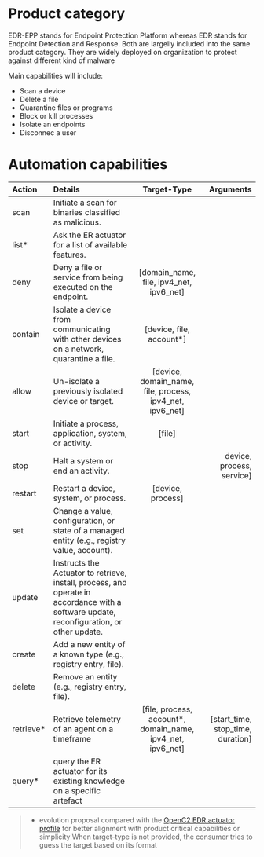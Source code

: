 # Product category
EDR-EPP stands for Endpoint Protection Platform whereas EDR stands for Endpoint Detection and Response. Both are largelly included into the same product category. They are widely deployed on organization to protect against different kind of malware

Main capabilities will include:
- Scan a device
- Delete a file
- Quarantine files or programs
- Block or kill processes
- Isolate an endpoints
- Disconnec a user


# Automation capabilities

| Action              |  Details | Target-Type | Arguments |
| :------------------ | :------- | :---------: | --------: |
|	scan |	Initiate a scan for binaries classified as malicious. |||
|	list*	| Ask the ER actuator for a list of available features.|||
|	deny	| Deny a file or service from being executed on the endpoint. | [domain_name, file, ipv4_net, ipv6_net] ||
|	contain	| Isolate a device from communicating with other devices on a network, quarantine a file. | [device, file, account*]||
|	allow	| Un-isolate a previously isolated device or target.| [device, domain_name, file, process, ipv4_net, ipv6_net]||
|	start	| Initiate a process, application, system, or activity. |  [file]||
|	stop	| Halt a system or end an activity. | |device, process, service] ||
|	restart	| Restart a device, system, or process. | [device, process] ||
|	set	| Change a value, configuration, or state of a managed entity (e.g., registry value, account). |||
|	update	| Instructs the Actuator to retrieve, install, process, and operate in accordance with a software update, reconfiguration, or other update. |||
|	create	| Add a new entity of a known type (e.g., registry entry, file). |||
|	delete	| Remove an entity (e.g., registry entry, file). |||
| retrieve* | Retrieve telemetry of an agent on a timeframe | [file, process, account*, domain_name, ipv4_net, ipv6_net]|  [start_time, stop_time, duration] |
| query* | query the ER actuator for its existing knowledge on a specific artefact |||


> * evolution proposal compared with the [OpenC2 EDR actuator profile](https://github.com/oasis-tcs/openc2-ap-er/blob/working/oc2edr.md) for better alignment with product critical capabilities or simplicity
> When target-type is not provided, the consumer tries to guess the target based on its format 
